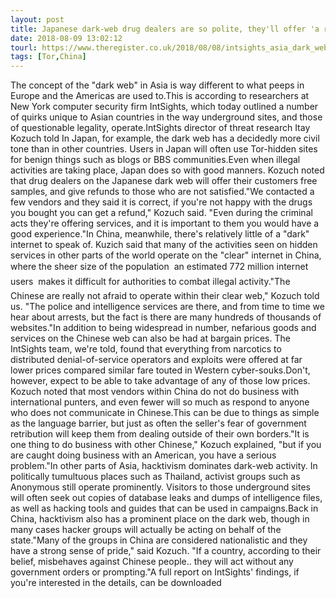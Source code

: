 ```yaml
---
layout: post
title: Japanese dark-web drug dealers are so polite, they'll offer 'a refund' if you're not satisfied
date: 2018-08-09 13:02:12
tourl: https://www.theregister.co.uk/2018/08/08/intsights_asia_dark_web_report/
tags: [Tor,China]
---
```

The concept of the "dark web" in Asia is way different to what peeps in Europe and the Americas are used to.This is according to researchers at New York computer security firm IntSights, which today outlined a number of quirks unique to Asian countries in the way underground sites, and those of questionable legality, operate.IntSights director of threat research Itay Kozuch told In Japan, for example, the dark web has a decidedly more civil tone than in other countries. Users in Japan will often use Tor-hidden sites for benign things such as blogs or BBS communities.Even when illegal activities are taking place, Japan does so with good manners. Kozuch noted that drug dealers on the Japanese dark web will offer their customers free samples, and give refunds to those who are not satisfied."We contacted a few vendors and they said it is correct, if you're not happy with the drugs you bought you can get a refund," Kozuch said. "Even during the criminal acts they're offering services, and it is important to them you would have a good experience."In China, meanwhile, there's relatively little of a "dark" internet to speak of. Kuzich said that many of the activities seen on hidden services in other parts of the world operate on the "clear" internet in China, where the sheer size of the population  an estimated 772 million internet users  makes it difficult for authorities to combat illegal activity."The Chinese are really not afraid to operate within their clear web," Kozuch told us. "The police and intelligence services are there, and from time to time we hear about arrests, but the fact is there are many hundreds of thousands of websites."In addition to being widespread in number, nefarious goods and services on the Chinese web can also be had at bargain prices. The IntSights team, we're told, found that everything from narcotics to distributed denial-of-service operators and exploits were offered at far lower prices compared similar fare touted in Western cyber-souks.Don't, however, expect to be able to take advantage of any of those low prices. Kozuch noted that most vendors within China do not do business with international punters, and even fewer will so much as respond to anyone who does not communicate in Chinese.This can be due to things as simple as the language barrier, but just as often the seller's fear of government retribution will keep them from dealing outside of their own borders."It is one thing to do business with other Chinese," Kozuch explained, "but if you are caught doing business with an American, you have a serious problem."In other parts of Asia, hacktivism dominates dark-web activity. In politically tumultuous places such as Thailand, activist groups such as Anonymous still operate prominently. Visitors to those underground sites will often seek out copies of database leaks and dumps of intelligence files, as well as hacking tools and guides that can be used in campaigns.Back in China, hacktivism also has a prominent place on the dark web, though in many cases hacker groups will actually be acting on behalf of the state."Many of the groups in China are considered nationalistic and they have a strong sense of pride," said Kozuch. "If a country, according to their belief, misbehaves against Chinese people.. they will act without any government orders or prompting."A full report on IntSights' findings, if you're interested in the details, can be downloaded 